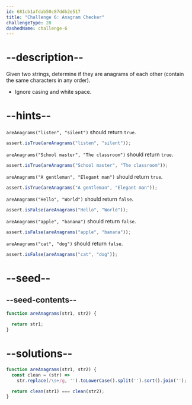 ```yaml
---
id: 681cb1afdab50c87ddb2e517
title: "Challenge 6: Anagram Checker"
challengeType: 28
dashedName: challenge-6
---
```


# --description--

Given two strings, determine if they are anagrams of each other (contain the same characters in any order).

- Ignore casing and white space.

# --hints--

`areAnagrams("listen", "silent")` should return `true`.

```js
assert.isTrue(areAnagrams("listen", "silent"));
```

`areAnagrams("School master", "The classroom")` should return `true`.

```js
assert.isTrue(areAnagrams("School master", "The classroom"));
```

`areAnagrams("A gentleman", "Elegant man")` should return `true`.

```js
assert.isTrue(areAnagrams("A gentleman", "Elegant man"));
```

`areAnagrams("Hello", "World")` should return `false`.

```js
assert.isFalse(areAnagrams("Hello", "World"));
```

`areAnagrams("apple", "banana")` should return `false`.

```js
assert.isFalse(areAnagrams("apple", "banana"));
```

`areAnagrams("cat", "dog")` should return `false`.

```js
assert.isFalse(areAnagrams("cat", "dog"));
```

# --seed--

## --seed-contents--

```js
function areAnagrams(str1, str2) {

  return str1;
}
```

# --solutions--

```js
function areAnagrams(str1, str2) {
  const clean = (str) =>
    str.replace(/\s+/g, '').toLowerCase().split('').sort().join('');

  return clean(str1) === clean(str2);
}
```
